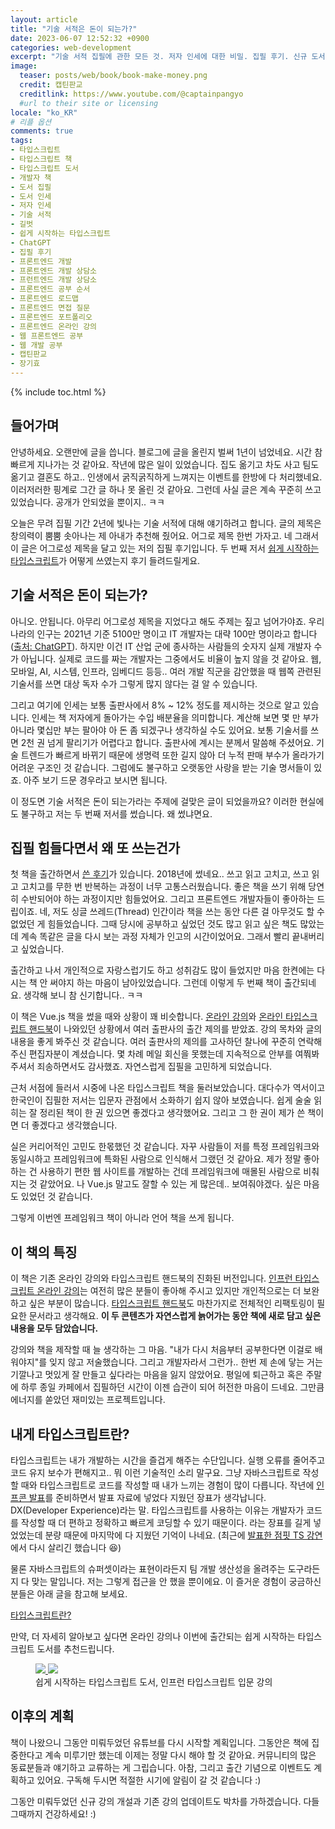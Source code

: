 ```yaml
---
layout: article
title: "기술 서적은 돈이 되는가?"
date: 2023-06-07 12:52:32 +0900
categories: web-development
excerpt: "기술 서적 집필에 관한 모든 것. 저자 인세에 대한 비밀. 집필 후기. 신규 도서 소개"
image:
  teaser: posts/web/book/book-make-money.png
  credit: 캡틴판교
  creditlink: https://www.youtube.com/@captainpangyo
  #url to their site or licensing
locale: "ko_KR"
# 리플 옵션
comments: true
tags:
- 타입스크립트
- 타입스크립트 책
- 타입스크립트 도서
- 개발자 책
- 도서 집필
- 도서 인세
- 저자 인세
- 기술 서적
- 길벗
- 쉽게 시작하는 타입스크립트
- ChatGPT
- 집필 후기
- 프론트엔드 개발
- 프론트엔드 개발 상담소
- 프런트엔드 개발 상담소
- 프론트엔드 공부 순서
- 프론트엔드 로드맵
- 프론트엔드 면접 질문
- 프론트엔드 포트폴리오
- 프론트엔드 온라인 강의
- 웹 프론트엔드 공부
- 웹 개발 공부
- 캡틴판교
- 장기효
---
```

{% include toc.html %}

## 들어가며

안녕하세요. 오랜만에 글을 씁니다. 블로그에 글을 올린지 벌써 1년이 넘었네요. 시간 참 빠르게 지나가는 것 같아요. 작년에 많은 일이 있었습니다. 집도 옮기고 차도 사고 팀도 옮기고 결혼도 하고.. 인생에서 굵직굵직하게 느껴지는 이벤트를 한방에 다 처리했네요. 이러저러한 핑계로 그간 글 하나 못 올린 것 같아요. 그런데 사실 글은 계속 꾸준히 쓰고 있었습니다. 공개가 안되었을 뿐이지.. ㅋㅋ

오늘은 무려 집필 기간 2년에 빛나는 기술 서적에 대해 얘기하려고 합니다. 글의 제목은 창의력이 뿜뿜 솟아나는 제 아내가 추천해 줬어요. 어그로 제목 한번 가자고. 네 그래서 이 글은 어그로성 제목을 달고 있는 저의 집필 후기입니다. 두 번째 저서 [쉽게 시작하는 타입스크립트](https://www.yes24.com/Product/Goods/119410497)가 어떻게 쓰였는지 후기 들려드릴게요.
  
## 기술 서적은 돈이 되는가?

아니오. 안됩니다. 아무리 어그로성 제목을 지었다고 해도 주제는 짚고 넘어가야죠. 우리나라의 인구는 2021년 기준 5100만 명이고 IT 개발자는 대략 100만 명이라고 합니다([출처: ChatGPT](https://joshua1988.github.io/web-development/frontend-development-with-chatgpt/)). 하지만 이건 IT 산업 군에 종사하는 사람들의 숫자지 실제 개발자 수가 아닙니다. 실제로 코드를 짜는 개발자는 그중에서도 비율이 높지 않을 것 같아요. 웹, 모바일, AI, 시스템, 인프라, 임베디드 등등.. 여러 개발 직군을 감안했을 때 웹쪽 관련된 기술서를 쓰면 대상 독자 수가 그렇게 많지 않다는 걸 알 수 있습니다.

그리고 여기에 인세는 보통 출판사에서 8% ~ 12% 정도를 제시하는 것으로 알고 있습니다. 인세는 책 저자에게 돌아가는 수입 배분율을 의미합니다. 계산해 보면 몇 만 부가 아니라 몇십만 부는 팔아야 아 돈 좀 되겠구나 생각하실 수도 있어요. 보통 기술서를 쓰면 2천 권 넘게 팔리기가 어렵다고 합니다. 출판사에 계시는 분께서 말씀해 주셨어요. 기술 트렌드가 빠르게 바뀌기 때문에 생명력 또한 길지 않아 더 누적 판매 부수가 올라가기 어려운 구조인 것 같습니다. 그럼에도 불구하고 오랫동안 사랑을 받는 기술 명서들이 있죠. 아주 보기 드문 경우라고 보시면 됩니다. 

이 정도면 기술 서적은 돈이 되는가라는 주제에 걸맞은 글이 되었을까요? 이러한 현실에도 불구하고 저는 두 번째 저서를 썼습니다. 왜 썼냐면요.

## 집필 힘들다면서 왜 또 쓰는건가

첫 책을 출간하면서 [쓴 후기](https://joshua1988.github.io/web-development/vuejs/doit-vuejs-book/)가 있습니다. 2018년에 썼네요.. 쓰고 읽고 고치고, 쓰고 읽고 고치고를 무한 번 반복하는 과정이 너무 고통스러웠습니다. 좋은 책을 쓰기 위해 당연히 수반되어야 하는 과정이지만 힘들었어요. 그리고 프론트엔드 개발자들이 좋아하는 드립이죠. 네, 저도 싱글 쓰레드(Thread) 인간이라 책을 쓰는 동안 다른 걸 아무것도 할 수 없었던 게 힘들었습니다. 그때 당시에 공부하고 싶었던 것도 많고 읽고 싶은 책도 많았는데 계속 똑같은 글을 다시 보는 과정 자체가 인고의 시간이었어요. 그래서 빨리 끝내버리고 싶었습니다.

출간하고 나서 개인적으로 자랑스럽기도 하고 성취감도 많이 들었지만 마음 한켠에는 다시는 책 안 써야지 하는 마음이 남아있었습니다. 그런데 이렇게 두 번째 책이 출간되네요. 생각해 보니 참 신기합니다.. ㅋㅋ 

이 책은 Vue.js 책을 썼을 때와 상황이 꽤 비슷합니다. [온라인 강의](https://www.inflearn.com/course/%ED%83%80%EC%9E%85%EC%8A%A4%ED%81%AC%EB%A6%BD%ED%8A%B8-%EC%9E%85%EB%AC%B8?inst=f1ae9299&utm_source=instructor&utm_medium=referral&utm_campaign=inflearn_%ED%8A%B8%EB%9E%98%ED%94%BD_promotion-link)와 [온라인 타입스크립트 핸드북](https://joshua1988.github.io/ts/)이 나와있던 상황에서 여러 출판사의 출간 제의를 받았죠. 강의 목차와 글의 내용을 좋게 봐주신 것 같습니다. 여러 출판사의 제의를 고사하던 찰나에 꾸준히 연락해 주신 편집자분이 계셨습니다. 몇 차례 메일 회신을 못했는데 지속적으로 안부를 여쭤봐 주셔서 죄송하면서도 감사했죠. 자연스럽게 집필을 고민하게 되었습니다.

근처 서점에 들러서 시중에 나온 타입스크립트 책을 둘러보았습니다. 대다수가 역서이고 한국인이 집필한 저서는 입문자 관점에서 소화하기 쉽지 않아 보였습니다. 쉽게 술술 읽히는 잘 정리된 책이 한 권 있으면 좋겠다고 생각했어요. 그리고 그 한 권이 제가 쓴 책이면 더 좋겠다고 생각했습니다.

실은 커리어적인 고민도 한몫했던 것 같습니다. 자꾸 사람들이 저를 특정 프레임워크와 동일시하고 프레임워크에 특화된 사람으로 인식해서 그랬던 것 같아요. 제가 정말 좋아하는 건 사용하기 편한 웹 사이트를 개발하는 건데 프레임워크에 매몰된 사람으로 비춰지는 것 같았어요. 나 Vue.js 말고도 잘할 수 있는 게 많은데.. 보여줘야겠다. 싶은 마음도 있었던 것 같습니다.

그렇게 이번엔 프레임워크 책이 아니라 언어 책을 쓰게 됩니다.

## 이 책의 특징

이 책은 기존 온라인 강의와 타입스크립트 핸드북의 진화된 버전입니다. [인프런 타입스크립트 온라인 강의](https://www.inflearn.com/course/%ED%83%80%EC%9E%85%EC%8A%A4%ED%81%AC%EB%A6%BD%ED%8A%B8-%EC%9E%85%EB%AC%B8?inst=f1ae9299&utm_source=blog&utm_medium=githubio&utm_campaign=captianpangyo&utm_term=banner)는 여전히 많은 분들이 좋아해 주시고 있지만 개인적으로는 더 보완하고 싶은 부분이 많습니다. [타입스크립트 핸드북](https://joshua1988.github.io/ts/)도 마찬가지로 전체적인 리팩토링이 필요한 문서라고 생각해요. **이 두 콘텐츠가 자연스럽게 늙어가는 동안 책에 새로 담고 싶은 내용을 모두 담았습니다.**

강의와 책을 제작할 때 늘 생각하는 그 마음. "내가 다시 처음부터 공부한다면 이걸로 배워야지"를 잊지 않고 저술했습니다. 그리고 개발자라서 그런가.. 한번 제 손에 닿는 거는 기깔나고 멋있게 잘 만들고 싶다라는 마음을 잃지 않았어요. 평일에 퇴근하고 혹은 주말에 하루 종일 카페에서 집필하던 시간이 이젠 습관이 되어 허전한 마음이 드네요. 그만큼 에너지를 쏟았던 재미있는 프로젝트입니다.

## 내게 타입스크립트란?

타입스크립트는 내가 개발하는 시간을 즐겁게 해주는 수단입니다. 실행 오류를 줄어주고 코드 유지 보수가 편해지고.. 뭐 이런 기술적인 소리 말구요. 그냥 자바스크립트로 작성할 때와 타입스크립트로 코드를 작성할 때 내가 느끼는 경험이 많이 다릅니다. 작년에 [인프콘 발표](https://infcon.day/speaker/28-jang-vuejs-typescript/)를 준비하면서 발표 자료에 넣었다 지웠던 장표가 생각납니다. DX(Developer Experience)라는 말. 타입스크립트를 사용하는 이유는 개발자가 코드를 작성할 때 더 편하고 정확하고 빠르게 코딩할 수 있기 때문이다. 라는 장표를 길게 넣었었는데 분량 때문에 마지막에 다 지웠던 기억이 나네요. (최근에 [발표한 점핏 TS 강연](https://www.youtube.com/live/pN0O1AqZYYA?feature=share&t=11110)에서 다시 살리긴 했습니다 😆)

물론 자바스크립트의 슈퍼셋이라는 표현이라든지 팀 개발 생산성을 올려주는 도구라든지 다 맞는 말입니다. 저는 그렇게 접근을 안 했을 뿐이에요. 이 즐거운 경험이 궁금하신 분들은 아래 글을 참고해 보세요.

[타입스크립트란?](https://joshua1988.github.io/ts/why-ts.html)

만약, 더 자세히 알아보고 싶다면 온라인 강의나 이번에 출간되는 쉽게 시작하는 타입스크립트 도서를 추천드립니다.

<figure class="third">
  <a href="https://www.yes24.com/Product/Goods/119410497" target="_blank">
    <img src="{{ site.url }}/images/posts/web/book/ts-book-cover.jpg">
  </a>
	<a href="https://www.inflearn.com/course/타입스크립트-입문?inst=f1ae9299&utm_source=blog&utm_medium=githubio&utm_campaign=captianpangyo&utm_term=banner" target="_blank">
    <img src="{{ site.url }}/images/posts/web/inflearn/ts1.png">
  </a>
	<figcaption>쉽게 시작하는 타입스크립트 도서, 인프런 타입스크립트 입문 강의</figcaption>
</figure>

## 이후의 계획

책이 나왔으니 그동안 미뤄두었던 유튜브를 다시 시작할 계획입니다. 그동안은 책에 집중한다고 계속 미루기만 했는데 이제는 정말 다시 해야 할 것 같아요. 커뮤니티의 많은 동료분들과 얘기하고 교류하는 게 그립습니다. 아참, 그리고 출간 기념으로 이벤트도 계획하고 있어요. 구독해 두시면 적절한 시기에 알림이 갈 것 같습니다 :)

그동안 미뤄두었던 신규 강의 개설과 기존 강의 업데이트도 박차를 가하겠습니다. 다들 그때까지 건강하세요! :)













